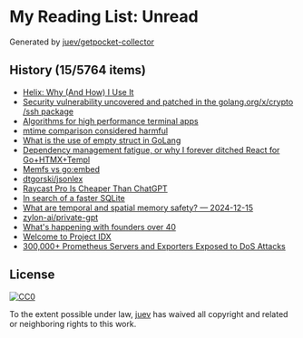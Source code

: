 # My Reading List: Unread

Generated by [juev/getpocket-collector](https://github.com/juev/getpocket-collector)

## History (15/5764 items)

- [Helix: Why (And How) I Use It](https://jonathan-frere.com/posts/helix/)
- [Security vulnerability uncovered and patched in the golang.org/x/crypto /ssh package](https://platform.sh/blog/uncovered-and-patched-golang-vunerability/)
- [Algorithms for high performance terminal apps](https://textual.textualize.io/blog/2024/12/12/algorithms-for-high-performance-terminal-apps/)
- [mtime comparison considered harmful](https://apenwarr.ca/log/20181113)
- [What is the use of empty struct in GoLang](https://www.pixelstech.net/article/1677371161-What-is-the-use-of-empty-struct-in-GoLang)
- [Dependency management fatigue, or why I forever ditched React for Go+HTMX+Templ](https://blog.erodriguez.de/dependency-management-fatigue-or-why-i-forever-ditched-react-for-go-htmx-templ/)
- [Memfs vs go:embed](https://kilabit.info/journal/2024/memfs_vs_goembed/)
- [dtgorski/jsonlex](https://github.com/dtgorski/jsonlex)
- [Raycast Pro Is Cheaper Than ChatGPT](https://medium.com/productivity-matters/raycast-pro-is-cheaper-than-chatgpt-b57e4a3e30af)
- [In search of a faster SQLite](https://avi.im/blag/2024/faster-sqlite/)
- [What are temporal and spatial memory safety? — 2024-12-15](https://blog.yoshuawuyts.com/temporal-spatial-memory-safety/)
- [zylon-ai/private-gpt](https://github.com/zylon-ai/private-gpt)
- [What's happening with founders over 40](https://justinjackson.ca/over-40/)
- [Welcome to Project IDX](https://idx.dev)
- [300,000+ Prometheus Servers and Exporters Exposed to DoS Attacks](https://www.aquasec.com/blog/300000-prometheus-servers-and-exporters-exposed-to-dos-attacks/)

## License

[![CC0](https://mirrors.creativecommons.org/presskit/buttons/88x31/svg/cc-zero.svg)](https://creativecommons.org/publicdomain/zero/1.0/)

To the extent possible under law, [juev](https://github.com/juev) has waived all copyright and related or neighboring rights to this work.
